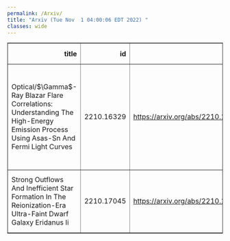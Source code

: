 ```yaml
---
permalink: /Arxiv/
title: "Arxiv (Tue Nov  1 04:00:06 EDT 2022) "
classes: wide
---
```

<table border="1" class="dataframe">
  <thead>
    <tr style="text-align: right;">
      <th>title</th>
      <th>id</th>
      <th>url</th>
      <th>authors</th>
      <th>Local Authors</th>
    </tr>
  </thead>
  <tbody>
    <tr>
      <td>Optical/$\Gamma$-Ray Blazar Flare Correlations: Understanding The   High-Energy Emission Process Using Asas-Sn And Fermi Light Curves</td>
      <td>2210.16329</td>
      <td><a href="https://arxiv.org/abs/2210.16329" target="_blank">https://arxiv.org/abs/2210.16329</a></td>
      <td>T. De Jaeger, B. J. Shappee, C. S. Kochanek, J. T. Hinkle, S. Garrappa, I. Liodakis, A. Franckowiak, K. Z. Stanek, J. F. Beacom, J. L. Prieto</td>
      <td>Christopher Kochanek, John Beacom, John F. Beacom, Krzysztof Stanek</td>
    </tr>
    <tr>
      <td>Strong Outflows And Inefficient Star Formation In The Reionization-Era   Ultra-Faint Dwarf Galaxy Eridanus Ii</td>
      <td>2210.17045</td>
      <td><a href="https://arxiv.org/abs/2210.17045" target="_blank">https://arxiv.org/abs/2210.17045</a></td>
      <td>Nathan R. Sandford, David H. Weinberg, Daniel R. Weisz, Sal Wanying Fu</td>
      <td>David Weinberg</td>
    </tr>
  </tbody>
</table>
